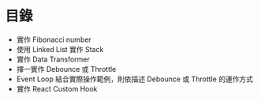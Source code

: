 # 目錄

- 實作 Fibonacci number
- 使用 Linked List 實作 Stack
- 實作 Data Transformer
- 擇一實作 Debounce 或 Throttle
- Event Loop 結合實際操作範例，則依描述 Debounce 或 Throttle 的運作方式
- 實作 React Custom Hook
